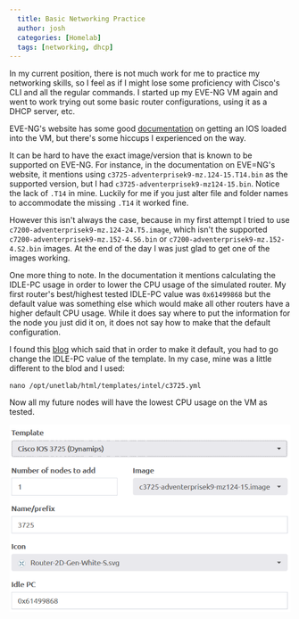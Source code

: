 ```yaml
---
  title: Basic Networking Practice
  author: josh
  categories: [Homelab]
  tags: [networking, dhcp]
---
```


In my current position, there is not much work for me to practice my networking skills, so I feel as if I might lose some proficiency with Cisco's CLI and all the regular commands.
I started up my EVE-NG VM again and went to work trying out some basic router configurations, using it as a DHCP server, etc.

EVE-NG's website has some good [documentation](https://www.eve-ng.net/index.php/documentation/howtos/howto-add-cisco-dynamips-images-cisco-ios/) on getting an IOS loaded into the VM, but there's some hiccups I experienced on the way.

It can be hard to have the exact image/version that is known to be supported on EVE-NG. For instance, in the documentation on EVE=NG's website, it mentions using `c3725-adventerprisek9-mz.124-15.T14.bin` as the supported version, but I had `c3725-adventerprisek9-mz124-15.bin`. Notice the lack of `.T14` in mine. Luckily for me if you just alter file and folder names to accommodate the missing `.T14` it worked fine. 


However this isn't always the case, because in my first attempt I tried to use `c7200-adventerprisek9-mz.124-24.T5.image`, which isn't the supported `c7200-adventerprisek9-mz.152-4.S6.bin` or `c7200-adventerprisek9-mz.152-4.S2.bin` images. At the end of the day I was just glad to get one of the images working.


One more thing to note. In the documentation it mentions calculating the IDLE-PC usage in order to lower the CPU usage of the simulated router. My first router's best/highest tested IDLE-PC value was `0x61499868` but the default value was something else which would make all other routers have a higher default CPU usage. While it does say where to put the information for the node you just did it on, it does not say how to make that the default configuration.


I found this [blog](https://thecciejourney.wordpress.com/2018/04/17/eve-ng-default-idle-pc/) which said that in order to make it default, you had to go change the IDLE-PC value of the template. In my case, mine was a little different to the blod and I used:
```
nano /opt/unetlab/html/templates/intel/c3725.yml
```
Now all my future nodes will have the lowest CPU usage on the VM as tested.

![alt text](/assets/images/2024-10-13-dynamips.png)
